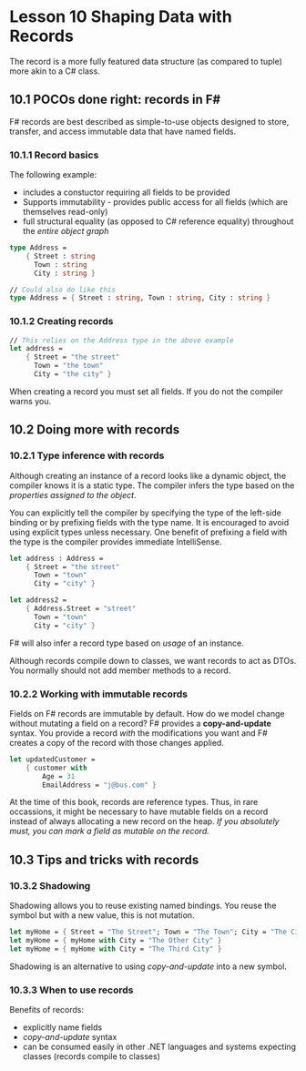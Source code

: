 # Lesson 10 Shaping Data with Records
The record is a more fully featured data structure (as compared to tuple) more akin to a C# class.

## 10.1 POCOs done right: records in F#
F# records are best described as simple-to-use objects designed to store, transfer, and access immutable data that have named fields.

### 10.1.1 Record basics
The following example:
- includes a constuctor requiring all fields to be provided
- Supports immutability - provides public access for all fields (which are themselves read-only)
- full structural equality (as opposed to C# reference equality) throughout the _entire object graph_
```fsharp
type Address =
    { Street : string
      Town : string
      City : string }

// Could also do like this
type Address = { Street : string, Town : string, City : string }
```

### 10.1.2 Creating records
```fsharp
// This relies on the Address type in the above example
let address =
    { Street = "the street"
      Town = "the town"
      City = "the city" }
```
When creating a record you must set all fields.
If you do not the compiler warns you.

## 10.2 Doing more with records
### 10.2.1 Type inference with records
Although creating an instance of a record looks like a dynamic object, the compiler knows it is a static type.
The compiler infers the type based on the _properties assigned to the object_.

You can explicitly tell the compiler by specifying the type of the left-side binding or by prefixing fields with the type name.
It is encouraged to avoid using explicit types unless necessary.
One benefit of prefixing a field with the type is the compiler provides immediate IntelliSense.
```fsharp
let address : Address =
    { Street = "the street"
      Town = "town"
      City = "city" }

let address2 =
    { Address.Street = "street"
      Town = "town"
      City = "city" }
```

F# will also infer a record type based on _usage_ of an instance.

Although records compile down to classes, we want records to act as DTOs.
You normally should not add member methods to a record.

### 10.2.2 Working with immutable records
Fields on F# records are immutable by default.
How do we model change without mutating a field on a record?
F# provides a __copy-and-update__ syntax.
You provide a record _with_ the modifications you want and F# creates a copy of the record with those changes applied.
```fsharp
let updatedCustomer =
    { customer with
        Age = 31
        EmailAddress = "j@bus.com" }
```

At the time of this book, records are reference types.
Thus, in rare occassions, it might be necessary to have mutable fields on a record instead of always allocating a new record on the heap.
_If you absolutely must, you can mark a field as mutable on the record._

## 10.3 Tips and tricks with records
### 10.3.2 Shadowing
Shadowing allows you to reuse existing named bindings.
You reuse the symbol but with a new value, this is not mutation.
```fsharp
let myHome = { Street = "The Street"; Town = "The Town"; City = "The City" }
let myHome = { myHome with City = "The Other City" }
let myHome = { myHome with City = "The Third City" }
```
Shadowing is an alternative to using _copy-and-update_ into a new symbol.

### 10.3.3 When to use records
Benefits of records:
- explicitly name fields
- _copy-and-update_ syntax
- can be consumed easily in other .NET languages and systems expecting classes (records compile to classes)